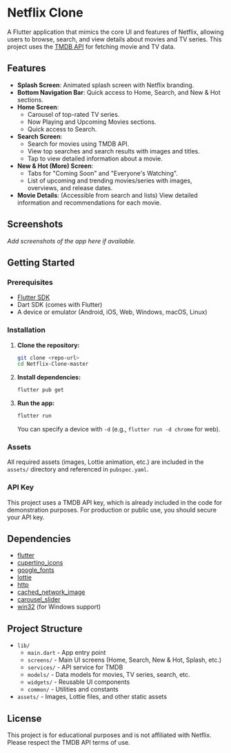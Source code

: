 # Netflix Clone

A Flutter application that mimics the core UI and features of Netflix, allowing users to browse, search, and view details about movies and TV series. This project uses the [TMDB API](https://www.themoviedb.org/documentation/api) for fetching movie and TV data.

## Features

- **Splash Screen**: Animated splash screen with Netflix branding.
- **Bottom Navigation Bar**: Quick access to Home, Search, and New & Hot sections.
- **Home Screen**:
  - Carousel of top-rated TV series.
  - Now Playing and Upcoming Movies sections.
  - Quick access to Search.
- **Search Screen**:
  - Search for movies using TMDB API.
  - View top searches and search results with images and titles.
  - Tap to view detailed information about a movie.
- **New & Hot (More) Screen**:
  - Tabs for "Coming Soon" and "Everyone's Watching".
  - List of upcoming and trending movies/series with images, overviews, and release dates.
- **Movie Details**: (Accessible from search and lists) View detailed information and recommendations for each movie.

## Screenshots

_Add screenshots of the app here if available._

## Getting Started

### Prerequisites
- [Flutter SDK](https://flutter.dev/docs/get-started/install)
- Dart SDK (comes with Flutter)
- A device or emulator (Android, iOS, Web, Windows, macOS, Linux)

### Installation
1. **Clone the repository:**
   ```bash
   git clone <repo-url>
   cd Netflix-Clone-master
   ```
2. **Install dependencies:**
   ```bash
   flutter pub get
   ```
3. **Run the app:**
   ```bash
   flutter run
   ```
   You can specify a device with `-d` (e.g., `flutter run -d chrome` for web).

### Assets
All required assets (images, Lottie animation, etc.) are included in the `assets/` directory and referenced in `pubspec.yaml`.

### API Key
This project uses a TMDB API key, which is already included in the code for demonstration purposes. For production or public use, you should secure your API key.

## Dependencies
- [flutter](https://flutter.dev/)
- [cupertino_icons](https://pub.dev/packages/cupertino_icons)
- [google_fonts](https://pub.dev/packages/google_fonts)
- [lottie](https://pub.dev/packages/lottie)
- [http](https://pub.dev/packages/http)
- [cached_network_image](https://pub.dev/packages/cached_network_image)
- [carousel_slider](https://pub.dev/packages/carousel_slider)
- [win32](https://pub.dev/packages/win32) (for Windows support)

## Project Structure
- `lib/`
  - `main.dart` - App entry point
  - `screens/` - Main UI screens (Home, Search, New & Hot, Splash, etc.)
  - `services/` - API service for TMDB
  - `models/` - Data models for movies, TV series, search, etc.
  - `widgets/` - Reusable UI components
  - `common/` - Utilities and constants
- `assets/` - Images, Lottie files, and other static assets

## License
This project is for educational purposes and is not affiliated with Netflix. Please respect the TMDB API terms of use. 
